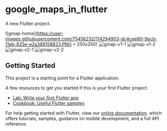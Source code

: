# google_maps_in_flutter

A new Flutter project.

![gmap-home](https://user-images.githubusercontent.com/75456232/114294903-dc4cee80-9acb-11eb-825e-e2a388158823.PNG = 250x250) ![gmap-v1-1](https://user-images.githubusercontent.com/75456232/114294916-ea027400-9acb-11eb-9895-c2c4b6862aa7.PNG) ![gmap-v1-2](https://user-images.githubusercontent.com/75456232/114294924-f38bdc00-9acb-11eb-9d11-d862b881044f.PNG) ![gmap-v2-1](https://user-images.githubusercontent.com/75456232/114294931-00103480-9acc-11eb-9f4d-c4f4a31b2022.PNG) ![gmap-v2-2](https://user-images.githubusercontent.com/75456232/114294934-069eac00-9acc-11eb-9850-f28ef53df1a1.PNG)




## Getting Started

This project is a starting point for a Flutter application.

A few resources to get you started if this is your first Flutter project:

- [Lab: Write your first Flutter app](https://flutter.dev/docs/get-started/codelab)
- [Cookbook: Useful Flutter samples](https://flutter.dev/docs/cookbook)

For help getting started with Flutter, view our
[online documentation](https://flutter.dev/docs), which offers tutorials,
samples, guidance on mobile development, and a full API reference.
